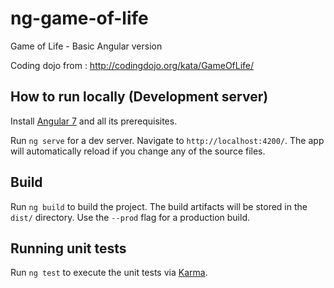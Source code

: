 # ng-game-of-life
Game of Life - Basic Angular version

Coding dojo from : http://codingdojo.org/kata/GameOfLife/

## How to run locally (Development server)

Install [Angular 7](https://angular.io/guide/quickstart) and all its prerequisites.

Run `ng serve` for a dev server. Navigate to `http://localhost:4200/`. The app will automatically reload if you change any of the source files.

## Build

Run `ng build` to build the project. The build artifacts will be stored in the `dist/` directory. Use the `--prod` flag for a production build.

## Running unit tests

Run `ng test` to execute the unit tests via [Karma](https://karma-runner.github.io).